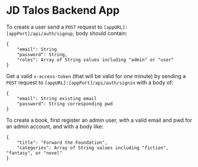JD Talos Backend App
====================

To create a user send a `POST` request to `[appURL]:[appPort]/api/auth/signup`, body should contain:
```
{
	"email": String
	"password": String,
	"roles": Array of String values including "admin" or "user"
}
```

Get a valid `x-access-token` (that will be valid for _one_ minute) by sending a `POST` request to `[appURL]:[appPort]/api/auth/signin` with a body of:
```
{
	"email": String existing email
	"password": String corresponding pwd
}
```

To create a book, first register an admin user, with a valid email and pwd for an admin account, and with a body like:
```
{
	"title": "Forward the Foundation",
	"categories": Array of String values including "fiction", "fantasy", or "novel"
}
```
